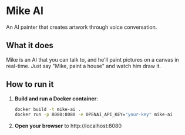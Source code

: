 # Mike AI

An AI painter that creates artwork through voice conversation.

## What it does

Mike is an AI that you can talk to, and he'll paint pictures on a canvas in real-time. Just say "Mike, paint a house" and watch him draw it.

## How to run it

1. **Build and run a Docker container**:
   ```bash
   docker build -t mike-ai .
   docker run -p 8080:8080 -e OPENAI_API_KEY="your-key" mike-ai
   ```

2. **Open your browser** to http://localhost:8080
